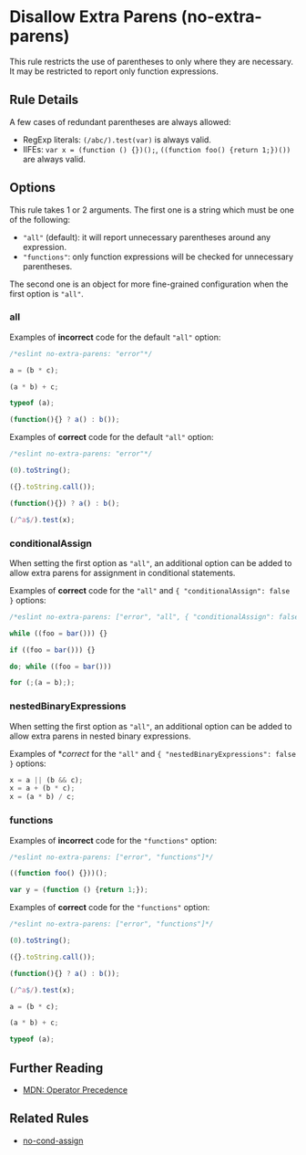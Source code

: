 # Disallow Extra Parens (no-extra-parens)

This rule restricts the use of parentheses to only where they are necessary. It may be restricted to report only function expressions.

## Rule Details

A few cases of redundant parentheses are always allowed:

* RegExp literals: `(/abc/).test(var)` is always valid.
* IIFEs: `var x = (function () {})();`, `((function foo() {return 1;})())` are always valid.

## Options

This rule takes 1 or 2 arguments. The first one is a string which must be one of the following:

* `"all"` (default): it will report unnecessary parentheses around any expression.
* `"functions"`: only function expressions will be checked for unnecessary parentheses.

The second one is an object for more fine-grained configuration when the first option is `"all"`.

### all

Examples of **incorrect** code for the default `"all"` option:

```js
/*eslint no-extra-parens: "error"*/

a = (b * c);

(a * b) + c;

typeof (a);

(function(){} ? a() : b());
```

Examples of **correct** code for the default `"all"` option:

```js
/*eslint no-extra-parens: "error"*/

(0).toString();

({}.toString.call());

(function(){}) ? a() : b();

(/^a$/).test(x);
```

### conditionalAssign

When setting the first option as `"all"`, an additional option can be added to allow extra parens for assignment in conditional statements.

Examples of **correct** code for the `"all"` and `{ "conditionalAssign": false }` options:

```js
/*eslint no-extra-parens: ["error", "all", { "conditionalAssign": false }]*/

while ((foo = bar())) {}

if ((foo = bar())) {}

do; while ((foo = bar()))

for (;(a = b););
```

### nestedBinaryExpressions

When setting the first option as `"all"`, an additional option can be added to allow extra parens in nested binary expressions.

Examples of **correct* for the `"all"` and `{ "nestedBinaryExpressions": false }` options:

```js
x = a || (b && c);
x = a + (b * c);
x = (a * b) / c;
```

### functions

Examples of **incorrect** code for the `"functions"` option:

```js
/*eslint no-extra-parens: ["error", "functions"]*/

((function foo() {}))();

var y = (function () {return 1;});
```

Examples of **correct** code for the `"functions"` option:

```js
/*eslint no-extra-parens: ["error", "functions"]*/

(0).toString();

({}.toString.call());

(function(){} ? a() : b());

(/^a$/).test(x);

a = (b * c);

(a * b) + c;

typeof (a);
```

## Further Reading

* [MDN: Operator Precedence](https://developer.mozilla.org/en-US/docs/Web/JavaScript/Reference/Operators/Operator_Precedence)

## Related Rules

* [no-cond-assign](no-cond-assign.md)

